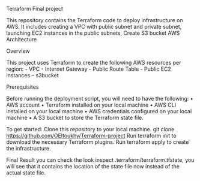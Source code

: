 Terraform Final project

This repository contains the Terraform code to deploy infrastructure on AWS. It includes creating a VPC with public subnet and private subnet, launching EC2 instances in the public subnets, Create S3 bucket AWS Architecture

Overview

This project uses Terraform to create the following AWS resources per region: - VPC - Internet Gateway - Public Route Table - Public EC2 instances – s3bucket

Prerequisites

Before running the deployment script, you will need to have the following: • AWS account • Terraform installed on your local machine • AWS CLI installed on your local machine • AWS credentials configured on your local machine • A S3 bucket to store the Terraform state file.

To get started: Clone this repository to your local machine. git clone https://github.com/OEltoukhy/Terraform-project Run terraform init to download the necessary Terraform plugins. Run terraform apply to create the infrastructure.

Final Result you can check the look inspect .terraform/terraform.tfstate, you will see that it contains the location of the state file now instead of the actual state file.
